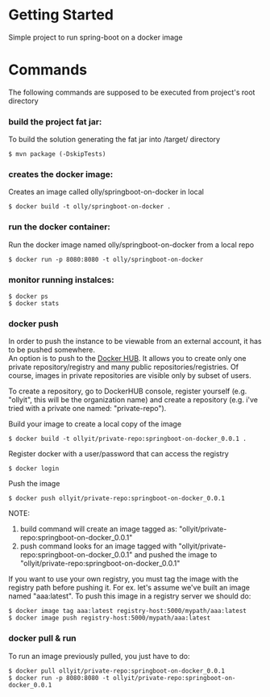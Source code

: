 # Getting Started
Simple project to run spring-boot on a docker image

# Commands
The following commands are supposed to be executed from project's root directory

### build the project fat jar:
To build the solution generating the fat jar into /target/ directory

	$ mvn package (-DskipTests)

### creates the docker image:
Creates an image called olly/springboot-on-docker in local

	$ docker build -t olly/springboot-on-docker .

### run the docker container:
Run the docker image named olly/springboot-on-docker from a local repo

	$ docker run -p 8080:8080 -t olly/springboot-on-docker

### monitor running instalces:
	$ docker ps
	$ docker stats

### docker push
In order to push the instance to be viewable from an external account, it has to be pushed somewhere.  
An option is to push to the [Docker HUB](https://hub.docker.com/). It allows you to create only one private repository/registry and many public repositories/registries. Of course, images in private repositories are visible only by subset of users.  
  
To create a repository, go to DockerHUB console, register yourself (e.g. "ollyit", this will be the organization name) and create a repository (e.g. i've tried with a private one named: "private-repo").  
  
Build your image to create a local copy of the image

	$ docker build -t ollyit/private-repo:springboot-on-docker_0.0.1 .

Register docker with a user/password that can access the registry

	$ docker login

Push the image

	$ docker push ollyit/private-repo:springboot-on-docker_0.0.1

NOTE:
1. build command will create an image tagged as: "ollyit/private-repo:springboot-on-docker_0.0.1"
1. push command looks for an image tagged with "ollyit/private-repo:springboot-on-docker_0.0.1" and pushed the image to "ollyit/private-repo:springboot-on-docker_0.0.1"
  
If you want to use your own registry, you must tag the image with the registry path before pushing it.
For ex. let's assume we've built an image named "aaa:latest". To push this image in a registry server we should do:

	$ docker image tag aaa:latest registry-host:5000/mypath/aaa:latest
	$ docker image push registry-host:5000/mypath/aaa:latest

### docker pull & run
To run an image previously pulled, you just have to do:

	$ docker pull ollyit/private-repo:springboot-on-docker_0.0.1
	$ docker run -p 8080:8080 -t ollyit/private-repo:springboot-on-docker_0.0.1

